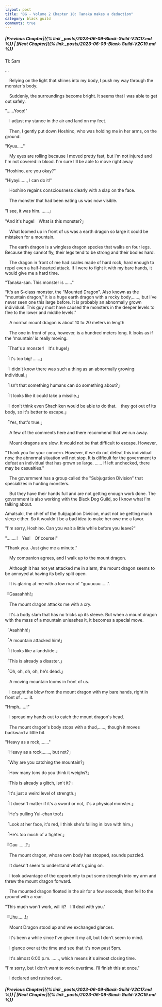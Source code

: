 ```yaml
---
layout: post
title: "BG - Volume 2 Chapter 18: Tanaka makes a deduction"
category: black guild
comments: true
---
```


##### [Previous Chapter]({% link _posts/2023-06-09-Black-Guild-V2C17.md %}) \| [Next Chapter]({% link _posts/2023-06-09-Black-Guild-V2C19.md %})



Tl: Sam

…

　Relying on the light that shines into my body, I push my way through the monster's body.

　Suddenly, the surroundings become bright. It seems that I was able to get out safely.


"......Yoop!"


　I adjust my stance in the air and land on my feet.

　Then, I gently put down Hoshino, who was holding me in her arms, on the ground.
<!--more-->

"Kyuu....."


　My eyes are rolling because I moved pretty fast, but I'm not injured and I'm not covered in blood.  I'm sure I'll be able to move right away


"Hoshino, are you okay?"

"Hiyayi......, I can do it!"


　Hoshino regains consciousness clearly with a slap on the face.

　The monster that had been eating us was now visible.


"I see, it was him. ......」

"And it's huge!　What is this monster?」


　What loomed up in front of us was a earth dragon so large it could be mistaken for a mountain.

　The earth dragon is a wingless dragon species that walks on four legs. Because they cannot fly, their legs tend to be strong and their bodies hard.


　The dragon in front of me had scales made of hard rock, hard enough to repel even a half-hearted attack. If I were to fight it with my bare hands, it would give me a hard time.


"Tanaka-san. This monster is ......"

“It's an S-class monster, the “Mounted Dragon". Also known as the "mountain dragon," it is a huge earth dragon with a rocky body,......, but I've never seen one this large before. It is probably an abnormally grown individual. This guy must have caused the monsters in the deeper levels to flee to the lower and middle levels."


　A normal mount dragon is about 10 to 20 meters in length.

　The one in front of you, however, is a hundred meters long. It looks as if the 'mountain' is really moving.


「That's a monster!　It's huge!」

「It's too big! ......」

「I didn't know there was such a thing as an abnormally growing individual.」

「Isn't that something humans can do something about?」

「It looks like it could take a missile.」

「I don't think even Shachiken would be able to do that.　they got out of its body, so it's better to escape.」

「Yes, that's true.」


　A few of the comments here and there recommend that we run away.

　Mount dragons are slow. It would not be that difficult to escape. However,


"Thank you for your concern. However, if we do not defeat this individual now, the abnormal situation will not stop. It is difficult for the government to defeat an individual that has grown so large. ...... If left unchecked, there may be casualties."


　The government has a group called the "Subjugation Division" that specializes in hunting monsters.

　But they have their hands full and are not getting enough work done. The government is also working with the Black Dog Guild, so I know what I'm talking about.

Amatsuki, the chief of the Subjugation Division, must not be getting much sleep either. So it wouldn't be a bad idea to make her owe me a favor.


"I'm sorry, Hoshino. Can you wait a little while before you leave?"

"........!　Yes!　Of course!"

"Thank you. Just give me a minute."


　My companion agrees, and I walk up to the mount dragon.

　Although it has not yet attacked me in alarm, the mount dragon seems to be annoyed at having its belly split open.

　It is glaring at me with a low roar of "guuuuuu......".


『Gaaaahhh!』


　The mount dragon attacks me with a cry.

　It's a body slam that has no tricks up its sleeve. But when a mount dragon with the mass of a mountain unleashes it, it becomes a special move.


「Aaahhhh!」

「A mountain attacked him!」

「It looks like a landslide.」

「This is already a disaster.」

「Oh, oh, oh, oh, he's dead.」


　A moving mountain looms in front of us.

　I caught the blow from the mount dragon with my bare hands, right in front of ...... it.


"Hmph......!"


　I spread my hands out to catch the mount dragon's head.

　The mount dragon's body stops with a thud,......, though it moves backward a little bit.


"Heavy as a rock,......."


「Heavy as a rock,......, but not?」

「Why are you catching the mountain?」

「How many tons do you think it weighs?」

「This is already a glitch, isn't it?」

「It's just a weird level of strength.」

「It doesn't matter if it's a sword or not, it's a physical monster.」

「He's pulling Yui-chan too!」

「Look at her face, it's red, I think she's falling in love with him.」

「He's too much of a fighter.」


『Gau ......?』


　The mount dragon, whose own body has stopped, sounds puzzled.

　It doesn't seem to understand what's going on.


　I took advantage of the opportunity to put some strength into my arm and threw the mount dragon forward.

　The mounted dragon floated in the air for a few seconds, then fell to the ground with a roar.


"This much won't work, will it?　I'll deal with you."

『Uhu......!』


　Mount Dragon stood up and we exchanged glances.

　It's been a while since I've given it my all, but I don't seem to mind.


　I glance over at the time and see that it's now past 5pm.

　It's almost 6:00 p.m. ......, which means it's almost closing time.

"I'm sorry, but I don't want to work overtime. I'll finish this at once."


　I declared and rushed out.



##### [Previous Chapter]({% link _posts/2023-06-09-Black-Guild-V2C17.md %}) \| [Next Chapter]({% link _posts/2023-06-09-Black-Guild-V2C19.md %})